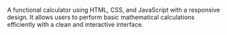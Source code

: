 A functional calculator using HTML, CSS, and JavaScript with a responsive design. It allows users to perform basic mathematical calculations efficiently with a clean and interactive interface.
